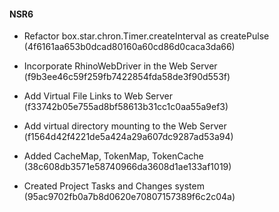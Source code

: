 #### NSR6

* Refactor box.star.chron.Timer.createInterval as createPulse (4f6161aa653b0dcad80160a60cd86d0caca3da66)

* Incorporate RhinoWebDriver in the Web Server (f9b3ee46c59f259fb7422854fda58de3f90d553f)

* Add Virtual File Links to Web Server (f33742b05e755ad8bf58613b31cc1c0aa55a9ef3)

* Add virtual directory mounting to the Web Server
(f1564d42f4221de5a424a29a607dc9287ad53a94)

* Added CacheMap, TokenMap, TokenCache (38c608db3571e58740966da3608d1ae133af1019)

* Created Project Tasks and Changes system (95ac9702fb0a7b8d0620e70807157389f6c2c04a)